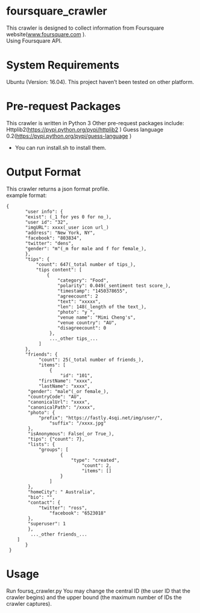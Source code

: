 
# foursquare_crawler
This crawler is designed to collect information from Foursquare website(www.foursquare.com ).</br>Using Foursquare API.</br> 
# System Requirements
Ubuntu (Version: 16.04). This project haven’t been tested on other platform.
# Pre-request Packages
This crawler is written in Python 3
Other pre-request packages include:
Httplib2(https://pypi.python.org/pypi/httplib2 )
Guess language 0.2(https://pypi.python.org/pypi/guess-language )
* You can run install.sh to install them.    
# Output Format
   This crawler returns a json format profile.</br>
   example format:</br>
   
    {   
           "user info": { 
           "exist": (_1 for yes 0 for no_),
           "user id": "32",
           "imgURL": xxxx(_user icon url_)
           "address": "New York, NY",
           "facebook": "803834",    
           "twitter": "dens", 
           "gender": "m"(_m for male and f for female_),
           },        
           "tips": {     
               "count": 647(_total number of tips_),     
               "tips content": [     
                   { 
                       "category": "Food",     
                       "polarity": 0.049(_sentiment test score_),      
                       "timestamp": "1450378655", 
                       "agreecount": 2
                       "text": "xxxxx",      
                       "len": 148(_length of the text_),      
                       "photo": "y ",      
                       "venue name": "Mimi Cheng's",
                       "venue country": "AU",   
                       "disagreecount": 0
                    }, 
                    ..._other tips_... 
                ] 
           },
           "friends": {
                "count": 25(_total number of friends_),
                "items": [
                    {
                        "id": "101",  
				"firstName": "xxxx", 
				"lastName": "xxxx", 
			"gender": "male"(_or female_),
			"countryCode": "AU", 
			"canonicalUrl": "xxxx", 
			"canonicalPath": "/xxxx", 
			"photo": {
				"prefix": "https://fastly.4sqi.net/img/user/", 
			        "suffix": "/xxxx.jpg"
			}, 
			"isAnonymous": False(_or True_), 
			"tips": {"count": 7}, 
			"lists": {
				"groups": [
			        	{
			        		"type": "created",
			               		"count": 2, 
			                	"items": []
			        	}
			        ]
			}, 
			"homeCity": " Australia", 
			"bio": "", 
			"contact": {
				"twitter": "ross", 
			        "facebook": "6523018"
			}, 
			"superuser": 1
		    },
		     ..._other friends_... 
		]
           }
     } 
    
# Usage
   Run foursq_crawler.py 
   You may change the central ID (the user ID that the crawler begins) and the upper bound (the maximum number of IDs the crawler captures).
